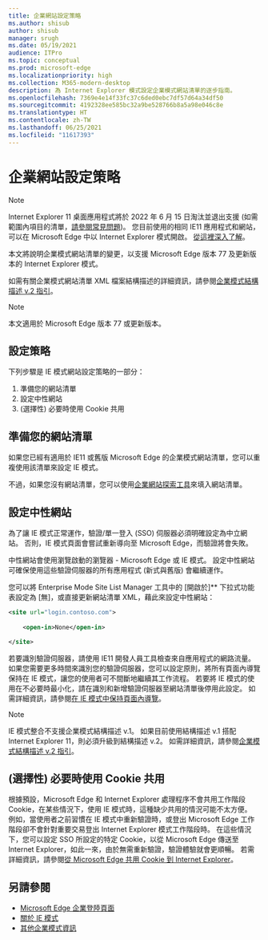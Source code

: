 ```yaml
---
title: 企業網站設定策略
ms.author: shisub
author: shisub
manager: srugh
ms.date: 05/19/2021
audience: ITPro
ms.topic: conceptual
ms.prod: microsoft-edge
ms.localizationpriority: high
ms.collection: M365-modern-desktop
description: 為 Internet Explorer 模式設定企業模式網站清單的逐步指南。
ms.openlocfilehash: 7369e4e14f33fc37c6ded0ebc7df57d64a34df50
ms.sourcegitcommit: 4192328ee585bc32a9be528766b8a5a98e046c8e
ms.translationtype: HT
ms.contentlocale: zh-TW
ms.lasthandoff: 06/25/2021
ms.locfileid: "11617393"
---
```

# <a name="enterprise-site-configuration-strategy"></a>企業網站設定策略

>[!Note]
> Internet Explorer 11 桌面應用程式將於 2022 年 6 月 15 日淘汰並退出支援 (如需範圍內項目的清單，[請參閱常見問題](https://techcommunity.microsoft.com/t5/windows-it-pro-blog/internet-explorer-11-desktop-app-retirement-faq/ba-p/2366549))。 您目前使用的相同 IE11 應用程式和網站，可以在 Microsoft Edge 中以 Internet Explorer 模式開啟。 [從這裡深入了解](https://blogs.windows.com/windowsexperience/2021/05/19/the-future-of-internet-explorer-on-windows-10-is-in-microsoft-edge/)。

本文將說明企業模式網站清單的變更，以支援 Microsoft Edge 版本 77 及更新版本的 Internet Explorer 模式。

如需有關企業模式網站清單 XML 檔案結構描述的詳細資訊，請參閱[企業模式結構描述 v.2 指引](/internet-explorer/ie11-deploy-guide/enterprise-mode-schema-version-2-guidance)。

> [!NOTE]
> 本文適用於 Microsoft Edge 版本 77 或更新版本。
<!--
## Updated schema elements

The following table describes the \<open-in app\> element added to the v.2 of the Enterprise Mode schema:

| **Element** | **Description** |
| --- | --- |
| \<open-in app="**true**"\> | A child element that controls what browser is used for sites. This element is required for sites that need to **open in IE11**.|

**Example:**

``` xml
<site url="contoso.com">

  <open-in app="true">IE11</open-in>

</site>
```

The following table shows the possible values of the \<open-in\> element:

| **Value** | **Description** |
| --- | --- |
| **\<open-in\>IE11\</open-in\>** | Opens the site in IE mode or a full IE11 window. To enable IE mode, see [Configure IE mode policies](./edge-ie-mode-policies.md)|
| **\<open-in app="**true**"\>IE11\</open-in\>** | Opens the site in a full IE11 window |
| **\<open-in\>MSEdge\</open-in\>** | Opens the site in Microsoft Edge |
| **\<open-in\>None or not specified\</open-in\>** | Opens the site in the default browser or in the browser where the user navigated to the site. |
|**\<open-in\>Configurable\</open-in\>** | Allows the site to participate in IE mode engine determination. To learn more, see [Learn about Configurable sites in IE mode](edge-learnmore-configurable-sites-ie-mode.md).  |

>[!NOTE]
> The attribute app=**"true"** is only recognized when associated to _'open-in' IE11_. Adding it to the other 'open-in' elements won't change browser behavior.   -->

## <a name="configuration-strategy"></a>設定策略

下列步驟是 IE 模式網站設定策略的一部分：
1. 準備您的網站清單
2. 設定中性網站
3. (選擇性) 必要時使用 Cookie 共用

<!--
Step 1.  – if you don’t have one use Site Discovery Step-by-Step
Step 2 – Neutral sites + sticky mode
        Use more examples and explain sticky mode better
Step 3 – If that doesn’t cover your needs, then use Cookie sharing -->

## <a name="prepare-your-site-list"></a>準備您的網站清單

如果您已經有適用於 IE11 或舊版 Microsoft Edge 的企業模式網站清單，您可以重複使用該清單來設定 IE 模式。

不過，如果您沒有網站清單，您可以使用[企業網站探索工具](/deployedge/edge-ie-mode-site-discovery)來填入網站清單。

## <a name="configure-neutral-sites"></a>設定中性網站

為了讓 IE 模式正常運作，驗證/單一登入 (SSO) 伺服器必須明確設定為中立網站。 否則，IE 模式頁面會嘗試重新導向至 Microsoft Edge，而驗證將會失敗。

中性網站會使用瀏覽啟動的瀏覽器 - Microsoft Edge 或 IE 模式。 設定中性網站可確保使用這些驗證伺服器的所有應用程式 (新式與舊版) 會繼續運作。

您可以將 Enterprise Mode Site List Manager 工具中的 [開啟於]** 下拉式功能表設定為 [無]，或直接更新網站清單 XML，藉此來設定中性網站：

``` xml
<site url="login.contoso.com">
   
    <open-in>None</open-in>

</site>
```

若要識別驗證伺服器，請使用 IE11 開發人員工具檢查來自應用程式的網路流量。 如果您需要更多時間來識別您的驗證伺服器，您可以設定原則，將所有頁面內導覽保持在 IE 模式，讓您的使用者可不間斷地繼續其工作流程。 若要將 IE 模式的使用在不必要時最小化，請在識別和新增驗證伺服器至網站清單後停用此設定。 如需詳細資訊，請參閱[在 IE 模式中保持頁面內導覽](/deployedge/edge-learnmore-inpage-nav)。

>[!NOTE]
   >IE 模式整合不支援企業模式結構描述 v.1。 如果目前使用結構描述 v.1 搭配 Internet Explorer 11，則必須升級到結構描述 v.2。 如需詳細資訊，請參閱[企業模式結構描述 v.2 指引](/internet-explorer/ie11-deploy-guide/enterprise-mode-schema-version-2-guidance)。

## <a name="optional-use-cookie-sharing-if-necessary"></a>(選擇性) 必要時使用 Cookie 共用

根據預設，Microsoft Edge 和 Internet Explorer 處理程序不會共用工作階段 Cookie，在某些情況下，使用 IE 模式時，這種缺少共用的情況可能不太方便。 例如，當使用者之前習慣在 IE 模式中重新驗證時，或登出 Microsoft Edge 工作階段卻不會針對重要交易登出 Internet Explorer 模式工作階段時。 在這些情況下，您可以設定 SSO 所設定的特定 Cookie，以從 Microsoft Edge 傳送至 Internet Explorer，如此一來，由於無需重新驗證，驗證體驗就會更順暢。 若需詳細資訊，請參閱[從 Microsoft Edge 共用 Cookie 到 Internet Explorer](/deployedge/edge-ie-mode-add-guidance-cookieshare)。

## <a name="see-also"></a>另請參閱

- [Microsoft Edge 企業登陸頁面](https://aka.ms/EdgeEnterprise)
- [關於 IE 模式](./edge-ie-mode.md)
- [其他企業模式資訊](/internet-explorer/ie11-deploy-guide/enterprise-mode-overview-for-ie11)
